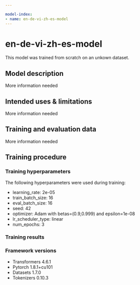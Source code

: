 ```yaml
---

model-index:
- name: en-de-vi-zh-es-model
---
```


<!-- This model card has been generated automatically according to the information the Trainer had access to. You
should probably proofread and complete it, then remove this comment. -->

# en-de-vi-zh-es-model

This model was trained from scratch on an unkown dataset.

## Model description

More information needed

## Intended uses & limitations

More information needed

## Training and evaluation data

More information needed

## Training procedure

### Training hyperparameters

The following hyperparameters were used during training:
- learning_rate: 2e-05
- train_batch_size: 16
- eval_batch_size: 16
- seed: 42
- optimizer: Adam with betas=(0.9,0.999) and epsilon=1e-08
- lr_scheduler_type: linear
- num_epochs: 3

### Training results



### Framework versions

- Transformers 4.6.1
- Pytorch 1.8.1+cu101
- Datasets 1.7.0
- Tokenizers 0.10.3
